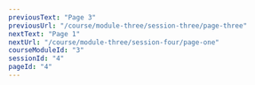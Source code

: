 ```yaml
---
previousText: "Page 3"
previousUrl: "/course/module-three/session-three/page-three"
nextText: "Page 1"
nextUrl: "/course/module-three/session-four/page-one"
courseModuleId: "3"
sessionId: "4"
pageId: "4"
---
```



